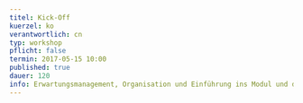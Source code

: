 ```yaml
---
titel: Kick-Off
kuerzel: ko
verantwortlich: cn
typ: workshop
pflicht: false
termin: 2017-05-15 10:00
published: true
dauer: 120
info: Erwartungsmanagement, Organisation und Einführung ins Modul und die damit verbundenen Themengebiete. Vorstellung verschiedener Analysemethoden.
---
```




